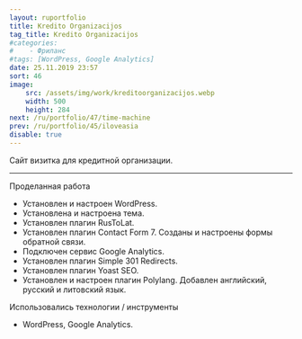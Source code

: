 ```yaml
---
layout: ruportfolio
title: Kredito Organizacijos
tag_title: Kredito Organizacijos
#categories:
#    - Фриланс
#tags: [WordPress, Google Analytics]
date: 25.11.2019 23:57
sort: 46
image: 
    src: /assets/img/work/kreditoorganizacijos.webp 
    width: 500
    height: 284
next: /ru/portfolio/47/time-machine
prev: /ru/portfolio/45/iloveasia
disable: true
---
```


Сайт визитка для кредитной организации.

---

Проделанная работа

* Установлен и настроен WordPress.
* Установлена и настроена тема.
* Установлен плагин RusToLat.
* Установлен плагин Contact Form 7. Созданы и настроены формы обратной связи.
* Подключен сервис Google Analytics.
* Установлен плагин Simple 301 Redirects.
* Установлен плагин Yoast SEO.
* Установлен и настроен плагин Polylang. Добавлен английский, русский и литовский язык.

Использовались технологии / инструменты

* WordPress, Google Analytics.
